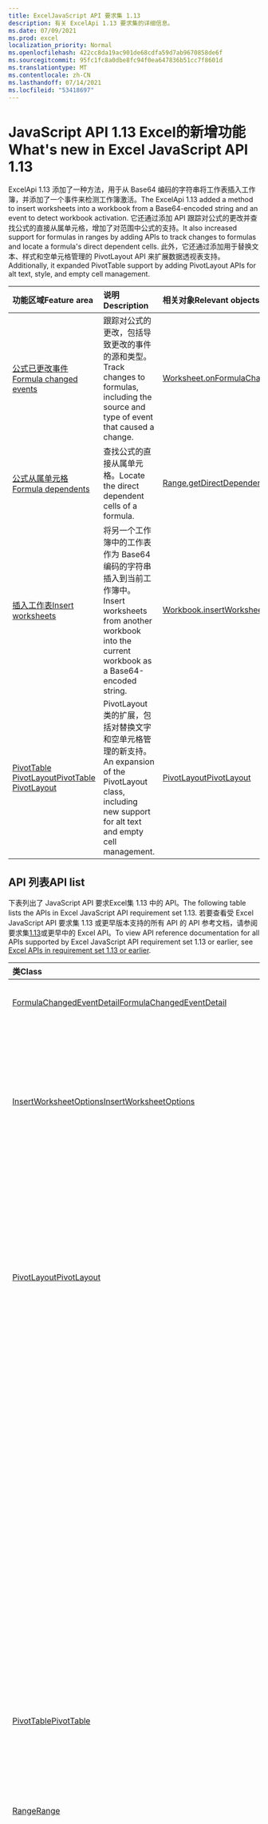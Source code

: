 ```yaml
---
title: ExcelJavaScript API 要求集 1.13
description: 有关 ExcelApi 1.13 要求集的详细信息。
ms.date: 07/09/2021
ms.prod: excel
localization_priority: Normal
ms.openlocfilehash: 422cc8da19ac901de68cdfa59d7ab9670858de6f
ms.sourcegitcommit: 95fc1fc8a0dbe8fc94f0ea647836b51cc7f8601d
ms.translationtype: MT
ms.contentlocale: zh-CN
ms.lasthandoff: 07/14/2021
ms.locfileid: "53418697"
---
```

# <a name="whats-new-in-excel-javascript-api-113"></a><span data-ttu-id="e1198-103">JavaScript API 1.13 Excel的新增功能</span><span class="sxs-lookup"><span data-stu-id="e1198-103">What's new in Excel JavaScript API 1.13</span></span>

<span data-ttu-id="e1198-104">ExcelApi 1.13 添加了一种方法，用于从 Base64 编码的字符串将工作表插入工作簿，并添加了一个事件来检测工作簿激活。</span><span class="sxs-lookup"><span data-stu-id="e1198-104">The ExcelApi 1.13 added a method to insert worksheets into a workbook from a Base64-encoded string and an event to detect workbook activation.</span></span> <span data-ttu-id="e1198-105">它还通过添加 API 跟踪对公式的更改并查找公式的直接从属单元格，增加了对范围中公式的支持。</span><span class="sxs-lookup"><span data-stu-id="e1198-105">It also increased support for formulas in ranges by adding APIs to track changes to formulas and locate a formula's direct dependent cells.</span></span> <span data-ttu-id="e1198-106">此外，它还通过添加用于替换文本、样式和空单元格管理的 PivotLayout API 来扩展数据透视表支持。</span><span class="sxs-lookup"><span data-stu-id="e1198-106">Additionally, it expanded PivotTable support by adding PivotLayout APIs for alt text, style, and empty cell management.</span></span>

| <span data-ttu-id="e1198-107">功能区域</span><span class="sxs-lookup"><span data-stu-id="e1198-107">Feature area</span></span> | <span data-ttu-id="e1198-108">说明</span><span class="sxs-lookup"><span data-stu-id="e1198-108">Description</span></span> | <span data-ttu-id="e1198-109">相关对象</span><span class="sxs-lookup"><span data-stu-id="e1198-109">Relevant objects</span></span> |
|:--- |:--- |:--- |
| [<span data-ttu-id="e1198-110">公式已更改事件</span><span class="sxs-lookup"><span data-stu-id="e1198-110">Formula changed events</span></span>](../../excel/excel-add-ins-worksheets.md#detect-formula-changes) | <span data-ttu-id="e1198-111">跟踪对公式的更改，包括导致更改的事件的源和类型。</span><span class="sxs-lookup"><span data-stu-id="e1198-111">Track changes to formulas, including the source and type of event that caused a change.</span></span> | [<span data-ttu-id="e1198-112">Worksheet.onFormulaChanged</span><span class="sxs-lookup"><span data-stu-id="e1198-112">Worksheet.onFormulaChanged</span></span>](/javascript/api/excel/excel.worksheet#onFormulaChanged)|
| [<span data-ttu-id="e1198-113">公式从属单元格</span><span class="sxs-lookup"><span data-stu-id="e1198-113">Formula dependents</span></span>](../../excel/excel-add-ins-ranges-precedents-dependents.md#get-the-direct-dependents-of-a-formula) | <span data-ttu-id="e1198-114">查找公式的直接从属单元格。</span><span class="sxs-lookup"><span data-stu-id="e1198-114">Locate the direct dependent cells of a formula.</span></span> | [<span data-ttu-id="e1198-115">Range.getDirectDependents</span><span class="sxs-lookup"><span data-stu-id="e1198-115">Range.getDirectDependents</span></span>](/javascript/api/excel/excel.range#getDirectDependents__) |
| [<span data-ttu-id="e1198-116">插入工作表</span><span class="sxs-lookup"><span data-stu-id="e1198-116">Insert worksheets</span></span>](../../excel//excel-add-ins-workbooks.md#insert-a-copy-of-an-existing-workbook-into-the-current-one) | <span data-ttu-id="e1198-117">将另一个工作簿中的工作表作为 Base64 编码的字符串插入到当前工作簿中。</span><span class="sxs-lookup"><span data-stu-id="e1198-117">Insert worksheets from another workbook into the current workbook as a Base64-encoded string.</span></span> | [<span data-ttu-id="e1198-118">Workbook.insertWorksheetsFromBase64</span><span class="sxs-lookup"><span data-stu-id="e1198-118">Workbook.insertWorksheetsFromBase64</span></span>](/javascript/api/excel/excel.workbook#insertWorksheetsFromBase64_base64File__options_) |
| [<span data-ttu-id="e1198-119">PivotTable PivotLayout</span><span class="sxs-lookup"><span data-stu-id="e1198-119">PivotTable PivotLayout</span></span>](../../excel/excel-add-ins-pivottables.md#other-pivotlayout-functions) | <span data-ttu-id="e1198-120">PivotLayout 类的扩展，包括对替换文字和空单元格管理的新支持。</span><span class="sxs-lookup"><span data-stu-id="e1198-120">An expansion of the PivotLayout class, including new support for alt text and empty cell management.</span></span> | [<span data-ttu-id="e1198-121">PivotLayout</span><span class="sxs-lookup"><span data-stu-id="e1198-121">PivotLayout</span></span>](/javascript/api/excel/excel.pivotlayout) |

## <a name="api-list"></a><span data-ttu-id="e1198-122">API 列表</span><span class="sxs-lookup"><span data-stu-id="e1198-122">API list</span></span>

<span data-ttu-id="e1198-123">下表列出了 JavaScript API 要求Excel集 1.13 中的 API。</span><span class="sxs-lookup"><span data-stu-id="e1198-123">The following table lists the APIs in Excel JavaScript API requirement set 1.13.</span></span> <span data-ttu-id="e1198-124">若要查看受 Excel JavaScript API 要求集 1.13 或更早版本支持的所有 API 的 API 参考文档，请参阅要求集[1.13](/javascript/api/excel?view=excel-js-1.13&preserve-view=true)或更早中的 Excel API。</span><span class="sxs-lookup"><span data-stu-id="e1198-124">To view API reference documentation for all APIs supported by Excel JavaScript API requirement set 1.13 or earlier, see [Excel APIs in requirement set 1.13 or earlier](/javascript/api/excel?view=excel-js-1.13&preserve-view=true).</span></span>

| <span data-ttu-id="e1198-125">类</span><span class="sxs-lookup"><span data-stu-id="e1198-125">Class</span></span> | <span data-ttu-id="e1198-126">域</span><span class="sxs-lookup"><span data-stu-id="e1198-126">Fields</span></span> | <span data-ttu-id="e1198-127">说明</span><span class="sxs-lookup"><span data-stu-id="e1198-127">Description</span></span> |
|:---|:---|:---|
|[<span data-ttu-id="e1198-128">FormulaChangedEventDetail</span><span class="sxs-lookup"><span data-stu-id="e1198-128">FormulaChangedEventDetail</span></span>](/javascript/api/excel/excel.formulachangedeventdetail)|[<span data-ttu-id="e1198-129">cellAddress</span><span class="sxs-lookup"><span data-stu-id="e1198-129">cellAddress</span></span>](/javascript/api/excel/excel.formulachangedeventdetail#celladdress)|<span data-ttu-id="e1198-130">包含已更改公式的单元格的地址。</span><span class="sxs-lookup"><span data-stu-id="e1198-130">The address of the cell that contains the changed formula.</span></span>|
||[<span data-ttu-id="e1198-131">previousFormula</span><span class="sxs-lookup"><span data-stu-id="e1198-131">previousFormula</span></span>](/javascript/api/excel/excel.formulachangedeventdetail#previousformula)|<span data-ttu-id="e1198-132">表示上一个公式，在更改之前。</span><span class="sxs-lookup"><span data-stu-id="e1198-132">Represents the previous formula, before it was changed.</span></span>|
|[<span data-ttu-id="e1198-133">InsertWorksheetOptions</span><span class="sxs-lookup"><span data-stu-id="e1198-133">InsertWorksheetOptions</span></span>](/javascript/api/excel/excel.insertworksheetoptions)|[<span data-ttu-id="e1198-134">positionType</span><span class="sxs-lookup"><span data-stu-id="e1198-134">positionType</span></span>](/javascript/api/excel/excel.insertworksheetoptions#positiontype)|<span data-ttu-id="e1198-135">新工作表的当前工作簿中的插入位置。</span><span class="sxs-lookup"><span data-stu-id="e1198-135">The insert position, in the current workbook, of the new worksheets.</span></span>|
||[<span data-ttu-id="e1198-136">relativeTo</span><span class="sxs-lookup"><span data-stu-id="e1198-136">relativeTo</span></span>](/javascript/api/excel/excel.insertworksheetoptions#relativeto)|<span data-ttu-id="e1198-137">引用参数的当前工作簿中的 `WorksheetPositionType` 工作表。</span><span class="sxs-lookup"><span data-stu-id="e1198-137">The worksheet in the current workbook that is referenced for the `WorksheetPositionType` parameter.</span></span>|
||[<span data-ttu-id="e1198-138">sheetNamesToInsert</span><span class="sxs-lookup"><span data-stu-id="e1198-138">sheetNamesToInsert</span></span>](/javascript/api/excel/excel.insertworksheetoptions#sheetnamestoinsert)|<span data-ttu-id="e1198-139">要插入的单个工作表的名称。</span><span class="sxs-lookup"><span data-stu-id="e1198-139">The names of individual worksheets to insert.</span></span>|
|[<span data-ttu-id="e1198-140">PivotLayout</span><span class="sxs-lookup"><span data-stu-id="e1198-140">PivotLayout</span></span>](/javascript/api/excel/excel.pivotlayout)|[<span data-ttu-id="e1198-141">altTextDescription</span><span class="sxs-lookup"><span data-stu-id="e1198-141">altTextDescription</span></span>](/javascript/api/excel/excel.pivotlayout#alttextdescription)|<span data-ttu-id="e1198-142">数据透视表的替换文字说明。</span><span class="sxs-lookup"><span data-stu-id="e1198-142">The alt text description of the PivotTable.</span></span>|
||[<span data-ttu-id="e1198-143">altTextTitle</span><span class="sxs-lookup"><span data-stu-id="e1198-143">altTextTitle</span></span>](/javascript/api/excel/excel.pivotlayout#alttexttitle)|<span data-ttu-id="e1198-144">数据透视表的替换文字标题。</span><span class="sxs-lookup"><span data-stu-id="e1198-144">The alt text title of the PivotTable.</span></span>|
||[<span data-ttu-id="e1198-145">displayBlankLineAfterEachItem (显示：boolean) </span><span class="sxs-lookup"><span data-stu-id="e1198-145">displayBlankLineAfterEachItem(display: boolean)</span></span>](/javascript/api/excel/excel.pivotlayout#displayblanklineaftereachitem-display-)|<span data-ttu-id="e1198-146">设置是否在每一项后显示一个空行。</span><span class="sxs-lookup"><span data-stu-id="e1198-146">Sets whether or not to display a blank line after each item.</span></span>|
||[<span data-ttu-id="e1198-147">emptyCellText</span><span class="sxs-lookup"><span data-stu-id="e1198-147">emptyCellText</span></span>](/javascript/api/excel/excel.pivotlayout#emptycelltext)|<span data-ttu-id="e1198-148">如果 为 ，则自动填充到数据透视表中任何空单元格中的文本 `fillEmptyCells == true` 。</span><span class="sxs-lookup"><span data-stu-id="e1198-148">The text that is automatically filled into any empty cell in the PivotTable if `fillEmptyCells == true`.</span></span>|
||[<span data-ttu-id="e1198-149">fillEmptyCells</span><span class="sxs-lookup"><span data-stu-id="e1198-149">fillEmptyCells</span></span>](/javascript/api/excel/excel.pivotlayout#fillemptycells)|<span data-ttu-id="e1198-150">指定是否应该使用 填充数据透视表中的空单元格 `emptyCellText` 。</span><span class="sxs-lookup"><span data-stu-id="e1198-150">Specifies whether empty cells in the PivotTable should be populated with the `emptyCellText`.</span></span>|
||[<span data-ttu-id="e1198-151">repeatAllItemLabels (repeatLabels：boolean) </span><span class="sxs-lookup"><span data-stu-id="e1198-151">repeatAllItemLabels(repeatLabels: boolean)</span></span>](/javascript/api/excel/excel.pivotlayout#repeatallitemlabels-repeatlabels-)|<span data-ttu-id="e1198-152">设置数据透视表中所有字段的"重复所有项目标签"设置。</span><span class="sxs-lookup"><span data-stu-id="e1198-152">Sets the "repeat all item labels" setting across all fields in the PivotTable.</span></span>|
||[<span data-ttu-id="e1198-153">showFieldHeaders</span><span class="sxs-lookup"><span data-stu-id="e1198-153">showFieldHeaders</span></span>](/javascript/api/excel/excel.pivotlayout#showfieldheaders)|<span data-ttu-id="e1198-154">指定数据透视表是否显示字段标题 (字段标题和筛选器下拉列表) 。</span><span class="sxs-lookup"><span data-stu-id="e1198-154">Specifies whether the PivotTable displays field headers (field captions and filter drop-downs).</span></span>|
|[<span data-ttu-id="e1198-155">PivotTable</span><span class="sxs-lookup"><span data-stu-id="e1198-155">PivotTable</span></span>](/javascript/api/excel/excel.pivottable)|[<span data-ttu-id="e1198-156">refreshOnOpen</span><span class="sxs-lookup"><span data-stu-id="e1198-156">refreshOnOpen</span></span>](/javascript/api/excel/excel.pivottable#refreshonopen)|<span data-ttu-id="e1198-157">指定工作簿打开时数据透视表是否刷新。</span><span class="sxs-lookup"><span data-stu-id="e1198-157">Specifies whether the PivotTable refreshes when the workbook opens.</span></span>|
|[<span data-ttu-id="e1198-158">Range</span><span class="sxs-lookup"><span data-stu-id="e1198-158">Range</span></span>](/javascript/api/excel/excel.range)|[<span data-ttu-id="e1198-159">getDirectDependents () </span><span class="sxs-lookup"><span data-stu-id="e1198-159">getDirectDependents()</span></span>](/javascript/api/excel/excel.range#getdirectdependents--)|<span data-ttu-id="e1198-160">返回一个对象，该对象表示包含同一工作表或多个工作表中单元格的所有直接从属 `WorkbookRangeAreas` 单元格的范围。</span><span class="sxs-lookup"><span data-stu-id="e1198-160">Returns a `WorkbookRangeAreas` object that represents the range containing all the direct dependents of a cell in the same worksheet or in multiple worksheets.</span></span>|
||[<span data-ttu-id="e1198-161">getExtendedRange (方向：Excel。KeyboardDirection， activeCell？： Range \| string) </span><span class="sxs-lookup"><span data-stu-id="e1198-161">getExtendedRange(direction: Excel.KeyboardDirection, activeCell?: Range \| string)</span></span>](/javascript/api/excel/excel.range#getextendedrange-direction--activecell-)|<span data-ttu-id="e1198-162">返回一个 range 对象，该对象包括当前区域以及区域边缘，根据提供的方向。</span><span class="sxs-lookup"><span data-stu-id="e1198-162">Returns a range object that includes the current range and up to the edge of the range, based on the provided direction.</span></span>|
||[<span data-ttu-id="e1198-163">getMergedAreasOrNullObject () </span><span class="sxs-lookup"><span data-stu-id="e1198-163">getMergedAreasOrNullObject()</span></span>](/javascript/api/excel/excel.range#getmergedareasornullobject--)|<span data-ttu-id="e1198-164">返回一个 RangeAreas 对象，该对象代表此范围中的合并区域。</span><span class="sxs-lookup"><span data-stu-id="e1198-164">Returns a RangeAreas object that represents the merged areas in this range.</span></span>|
||[<span data-ttu-id="e1198-165">getRangeEdge (方向：Excel。KeyboardDirection， activeCell？： Range \| string) </span><span class="sxs-lookup"><span data-stu-id="e1198-165">getRangeEdge(direction: Excel.KeyboardDirection, activeCell?: Range \| string)</span></span>](/javascript/api/excel/excel.range#getrangeedge-direction--activecell-)|<span data-ttu-id="e1198-166">返回一个 range 对象，该对象是数据区域的边缘单元格，对应于提供的方向。</span><span class="sxs-lookup"><span data-stu-id="e1198-166">Returns a range object that is the edge cell of the data region that corresponds to the provided direction.</span></span>|
|[<span data-ttu-id="e1198-167">Table</span><span class="sxs-lookup"><span data-stu-id="e1198-167">Table</span></span>](/javascript/api/excel/excel.table)|[<span data-ttu-id="e1198-168">resize (newRange：Range \| string) </span><span class="sxs-lookup"><span data-stu-id="e1198-168">resize(newRange: Range \| string)</span></span>](/javascript/api/excel/excel.table#resize-newrange-)|<span data-ttu-id="e1198-169">将表格调整到新区域。</span><span class="sxs-lookup"><span data-stu-id="e1198-169">Resize the table to the new range.</span></span>|
|[<span data-ttu-id="e1198-170">Workbook</span><span class="sxs-lookup"><span data-stu-id="e1198-170">Workbook</span></span>](/javascript/api/excel/excel.workbook)|[<span data-ttu-id="e1198-171">insertWorksheetsFromBase64 (base64File： string， options？： Excel。InsertWorksheetOptions) </span><span class="sxs-lookup"><span data-stu-id="e1198-171">insertWorksheetsFromBase64(base64File: string, options?: Excel.InsertWorksheetOptions)</span></span>](/javascript/api/excel/excel.workbook#insertworksheetsfrombase64-base64file--options-)|<span data-ttu-id="e1198-172">将源工作簿中的指定工作表插入到当前工作簿中。</span><span class="sxs-lookup"><span data-stu-id="e1198-172">Inserts the specified worksheets from a source workbook into the current workbook.</span></span>|
||[<span data-ttu-id="e1198-173">onActivated</span><span class="sxs-lookup"><span data-stu-id="e1198-173">onActivated</span></span>](/javascript/api/excel/excel.workbook#onactivated)|<span data-ttu-id="e1198-174">在激活工作簿时发生。</span><span class="sxs-lookup"><span data-stu-id="e1198-174">Occurs when the the workbook is activated.</span></span>|
|[<span data-ttu-id="e1198-175">WorkbookActivatedEventArgs</span><span class="sxs-lookup"><span data-stu-id="e1198-175">WorkbookActivatedEventArgs</span></span>](/javascript/api/excel/excel.workbookactivatedeventargs)|[<span data-ttu-id="e1198-176">type</span><span class="sxs-lookup"><span data-stu-id="e1198-176">type</span></span>](/javascript/api/excel/excel.workbookactivatedeventargs#type)|<span data-ttu-id="e1198-177">获取事件的类型。</span><span class="sxs-lookup"><span data-stu-id="e1198-177">Gets the type of the event.</span></span>|
|[<span data-ttu-id="e1198-178">Worksheet</span><span class="sxs-lookup"><span data-stu-id="e1198-178">Worksheet</span></span>](/javascript/api/excel/excel.worksheet)|[<span data-ttu-id="e1198-179">onFormulaChanged</span><span class="sxs-lookup"><span data-stu-id="e1198-179">onFormulaChanged</span></span>](/javascript/api/excel/excel.worksheet#onformulachanged)|<span data-ttu-id="e1198-180">在此工作表中更改一个或多个公式时发生。</span><span class="sxs-lookup"><span data-stu-id="e1198-180">Occurs when one or more formulas are changed in this worksheet.</span></span>|
|[<span data-ttu-id="e1198-181">WorksheetCollection</span><span class="sxs-lookup"><span data-stu-id="e1198-181">WorksheetCollection</span></span>](/javascript/api/excel/excel.worksheetcollection)|[<span data-ttu-id="e1198-182">onFormulaChanged</span><span class="sxs-lookup"><span data-stu-id="e1198-182">onFormulaChanged</span></span>](/javascript/api/excel/excel.worksheetcollection#onformulachanged)|<span data-ttu-id="e1198-183">在此集合的任何工作表中更改一个或多个公式时发生。</span><span class="sxs-lookup"><span data-stu-id="e1198-183">Occurs when one or more formulas are changed in any worksheet of this collection.</span></span>|
|[<span data-ttu-id="e1198-184">WorksheetFormulaChangedEventArgs</span><span class="sxs-lookup"><span data-stu-id="e1198-184">WorksheetFormulaChangedEventArgs</span></span>](/javascript/api/excel/excel.worksheetformulachangedeventargs)|[<span data-ttu-id="e1198-185">formulaDetails</span><span class="sxs-lookup"><span data-stu-id="e1198-185">formulaDetails</span></span>](/javascript/api/excel/excel.worksheetformulachangedeventargs#formuladetails)|<span data-ttu-id="e1198-186">获取对象 `FormulaChangedEventDetail` 数组，其中包含有关所有已更改公式的详细信息。</span><span class="sxs-lookup"><span data-stu-id="e1198-186">Gets an array of `FormulaChangedEventDetail` objects, which contain the details about the all of the changed formulas.</span></span>|
||[<span data-ttu-id="e1198-187">source</span><span class="sxs-lookup"><span data-stu-id="e1198-187">source</span></span>](/javascript/api/excel/excel.worksheetformulachangedeventargs#source)|<span data-ttu-id="e1198-188">事件的源。</span><span class="sxs-lookup"><span data-stu-id="e1198-188">The source of the event.</span></span>|
||[<span data-ttu-id="e1198-189">type</span><span class="sxs-lookup"><span data-stu-id="e1198-189">type</span></span>](/javascript/api/excel/excel.worksheetformulachangedeventargs#type)|<span data-ttu-id="e1198-190">获取事件的类型。</span><span class="sxs-lookup"><span data-stu-id="e1198-190">Gets the type of the event.</span></span>|
||[<span data-ttu-id="e1198-191">worksheetId</span><span class="sxs-lookup"><span data-stu-id="e1198-191">worksheetId</span></span>](/javascript/api/excel/excel.worksheetformulachangedeventargs#worksheetid)|<span data-ttu-id="e1198-192">获取公式发生更改的工作表的 ID。</span><span class="sxs-lookup"><span data-stu-id="e1198-192">Gets the ID of the worksheet in which the formula changed.</span></span>|

## <a name="see-also"></a><span data-ttu-id="e1198-193">另请参阅</span><span class="sxs-lookup"><span data-stu-id="e1198-193">See also</span></span>

- [<span data-ttu-id="e1198-194">Excel JavaScript API 参考文档</span><span class="sxs-lookup"><span data-stu-id="e1198-194">Excel JavaScript API Reference Documentation</span></span>](/javascript/api/excel?view=excel-js-1.13&preserve-view=true)
- [<span data-ttu-id="e1198-195">Excel JavaScript API 要求集</span><span class="sxs-lookup"><span data-stu-id="e1198-195">Excel JavaScript API requirement sets</span></span>](excel-api-requirement-sets.md)
